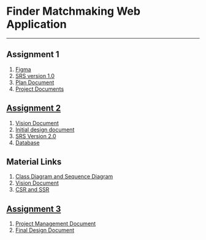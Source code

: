 
# Finder Matchmaking Web Application
***


## Assignment 1
1. [Figma](https://www.figma.com/file/IZ477UMJY804w9k3iVu8fN/Untitled?type=design&node-id=0-1&mode=design&t=hiCf7SgOqBL1jXJk-0)
2. [SRS version 1.0](https://docs.google.com/document/d/1K_fslHodBJEh6EdDaJOwdnTVjvkPt0co/edit)
3. [Plan Document](https://docs.google.com/document/d/1L-D1t6Brj2ISDDpZOMkrCuDbq_y-wzs38P23Pwxk1qQ/edit?usp=sharing)
4. [Project Documents](https://drive.google.com/drive/folders/1uDR4OFLQc_elc1pek4lTIsNZbi_sARt6?usp=sharing)

## [Assignment 2](https://drive.google.com/drive/folders/1uDR4OFLQc_elc1pek4lTIsNZbi_sARt6?usp=sharing)
1. [Vision Document](https://docs.google.com/document/d/14RlbUzvm9wr_qFH9krAAA_XtbXE8iJSfpyhrapTO5Fk/edit?usp=sharing)
2. [Initial design document](https://docs.google.com/document/d/1TlHHIkaf8bDjhJdbXT6yx7I1IaBxNGIh/edit?usp=sharing&ouid=117610764545905290752&rtpof=true&sd=true)
3. [SRS Version 2.0](https://docs.google.com/document/d/1ZFF0l050QPoaxQed8CYejgOf2lArMuNr/edit?usp=sharing&ouid=117610764545905290752&rtpof=true&sd=true)
4. [Database](https://drive.google.com/file/d/12haWvGveRMbzhVJWWiNGb4wri6qpucZ1/view?) 



## Material Links
1. [Class Diagram and Sequence Diagram](https://docs.google.com/document/d/1TQMs8CsGhFQIPOVG8460sjmepNwBhWBp/edit#heading=h.2s8eyo1)
2. [Vision Document](https://www.ibm.com/docs/en/engineering-lifecycle-management-suite/lifecycle-management/7.0.1?topic=requirements-vision-document)
3. [CSR and SSR](https://toidicodedao.com/2018/09/11/su-khac-biet-giua-server-side-rendering-va-client-side-rendering/)

## [Assignment 3]()
1. [Project Management Document]([https://docs.google.com/document/d/1o74BwNfEwSDQ_tca08TFZA0QwsOAG-BkZcT25wxMlro/edit?usp=sharing](https://docs.google.com/document/d/1MFVxZ1XPRFucquQwWsXMY_lSY7N4EVN1S4TKZpV80nU/edit?usp=sharing)](https://docs.google.com/document/d/1o74BwNfEwSDQ_tca08TFZA0QwsOAG-BkZcT25wxMlro/edit?usp=sharing))
2. [Final Design Document](https://docs.google.com/document/d/11K78qJfyIP1EjALTECO8hhm-jHKpL-2uAPbh1EhE9L0/edit?usp=sharing](https://docs.google.com/document/d/11K78qJfyIP1EjALTECO8hhm-jHKpL-2uAPbh1EhE9L0/edit?usp=sharing))

